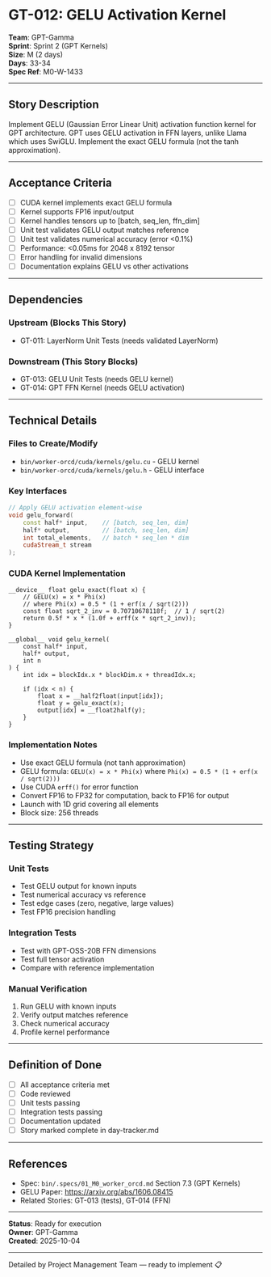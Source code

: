 # GT-012: GELU Activation Kernel

**Team**: GPT-Gamma  
**Sprint**: Sprint 2 (GPT Kernels)  
**Size**: M (2 days)  
**Days**: 33-34  
**Spec Ref**: M0-W-1433

---

## Story Description

Implement GELU (Gaussian Error Linear Unit) activation function kernel for GPT architecture. GPT uses GELU activation in FFN layers, unlike Llama which uses SwiGLU. Implement the exact GELU formula (not the tanh approximation).

---

## Acceptance Criteria

- [ ] CUDA kernel implements exact GELU formula
- [ ] Kernel supports FP16 input/output
- [ ] Kernel handles tensors up to [batch, seq_len, ffn_dim]
- [ ] Unit test validates GELU output matches reference
- [ ] Unit test validates numerical accuracy (error <0.1%)
- [ ] Performance: <0.05ms for 2048 x 8192 tensor
- [ ] Error handling for invalid dimensions
- [ ] Documentation explains GELU vs other activations

---

## Dependencies

### Upstream (Blocks This Story)
- GT-011: LayerNorm Unit Tests (needs validated LayerNorm)

### Downstream (This Story Blocks)
- GT-013: GELU Unit Tests (needs GELU kernel)
- GT-014: GPT FFN Kernel (needs GELU activation)

---

## Technical Details

### Files to Create/Modify
- `bin/worker-orcd/cuda/kernels/gelu.cu` - GELU kernel
- `bin/worker-orcd/cuda/kernels/gelu.h` - GELU interface

### Key Interfaces
```cpp
// Apply GELU activation element-wise
void gelu_forward(
    const half* input,    // [batch, seq_len, dim]
    half* output,         // [batch, seq_len, dim]
    int total_elements,   // batch * seq_len * dim
    cudaStream_t stream
);
```

### CUDA Kernel Implementation
```cuda
__device__ float gelu_exact(float x) {
    // GELU(x) = x * Phi(x)
    // where Phi(x) = 0.5 * (1 + erf(x / sqrt(2)))
    const float sqrt_2_inv = 0.70710678118f;  // 1 / sqrt(2)
    return 0.5f * x * (1.0f + erff(x * sqrt_2_inv));
}

__global__ void gelu_kernel(
    const half* input,
    half* output,
    int n
) {
    int idx = blockIdx.x * blockDim.x + threadIdx.x;
    
    if (idx < n) {
        float x = __half2float(input[idx]);
        float y = gelu_exact(x);
        output[idx] = __float2half(y);
    }
}
```

### Implementation Notes
- Use exact GELU formula (not tanh approximation)
- GELU formula: `GELU(x) = x * Phi(x)` where `Phi(x) = 0.5 * (1 + erf(x / sqrt(2)))`
- Use CUDA `erff()` for error function
- Convert FP16 to FP32 for computation, back to FP16 for output
- Launch with 1D grid covering all elements
- Block size: 256 threads

---

## Testing Strategy

### Unit Tests
- Test GELU output for known inputs
- Test numerical accuracy vs reference
- Test edge cases (zero, negative, large values)
- Test FP16 precision handling

### Integration Tests
- Test with GPT-OSS-20B FFN dimensions
- Test full tensor activation
- Compare with reference implementation

### Manual Verification
1. Run GELU with known inputs
2. Verify output matches reference
3. Check numerical accuracy
4. Profile kernel performance

---

## Definition of Done

- [ ] All acceptance criteria met
- [ ] Code reviewed
- [ ] Unit tests passing
- [ ] Integration tests passing
- [ ] Documentation updated
- [ ] Story marked complete in day-tracker.md

---

## References

- Spec: `bin/.specs/01_M0_worker_orcd.md` Section 7.3 (GPT Kernels)
- GELU Paper: https://arxiv.org/abs/1606.08415
- Related Stories: GT-013 (tests), GT-014 (FFN)

---

**Status**: Ready for execution  
**Owner**: GPT-Gamma  
**Created**: 2025-10-04

---
Detailed by Project Management Team — ready to implement 📋
